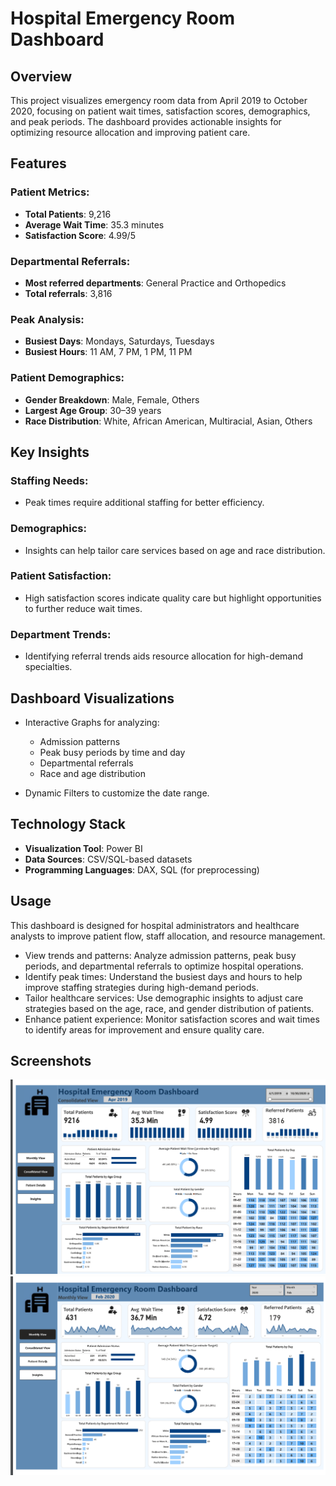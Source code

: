# Hospital Emergency Room Dashboard

## Overview
This project visualizes emergency room data from April 2019 to October 2020, focusing on patient wait times, satisfaction scores, demographics, and peak periods. The dashboard provides actionable insights for optimizing resource allocation and improving patient care.

## Features

### Patient Metrics:
- **Total Patients**: 9,216
- **Average Wait Time**: 35.3 minutes
- **Satisfaction Score**: 4.99/5

### Departmental Referrals:
- **Most referred departments**: General Practice and Orthopedics
- **Total referrals**: 3,816

### Peak Analysis:
- **Busiest Days**: Mondays, Saturdays, Tuesdays
- **Busiest Hours**: 11 AM, 7 PM, 1 PM, 11 PM

### Patient Demographics:
- **Gender Breakdown**: Male, Female, Others
- **Largest Age Group**: 30–39 years
- **Race Distribution**: White, African American, Multiracial, Asian, Others

## Key Insights

### Staffing Needs:
- Peak times require additional staffing for better efficiency.

### Demographics:
- Insights can help tailor care services based on age and race distribution.

### Patient Satisfaction:
- High satisfaction scores indicate quality care but highlight opportunities to further reduce wait times.

### Department Trends:
- Identifying referral trends aids resource allocation for high-demand specialties.

## Dashboard Visualizations
- Interactive Graphs for analyzing:
  - Admission patterns
  - Peak busy periods by time and day
  - Departmental referrals
  - Race and age distribution

- Dynamic Filters to customize the date range.

## Technology Stack
- **Visualization Tool**: Power BI
- **Data Sources**: CSV/SQL-based datasets
- **Programming Languages**: DAX, SQL (for preprocessing)

## Usage
This dashboard is designed for hospital administrators and healthcare analysts to improve patient flow, staff allocation, and resource management.

- View trends and patterns: Analyze admission patterns, peak busy periods, and departmental referrals to optimize hospital operations.
- Identify peak times: Understand the busiest days and hours to help improve staffing strategies during high-demand periods.
- Tailor healthcare services: Use demographic insights to adjust care strategies based on the age, race, and gender distribution of patients.
- Enhance patient experience: Monitor satisfaction scores and wait times to identify areas for improvement and ensure quality care.

## Screenshots
![Hospital ER Dashboard](images/Screenshot%202025-01-20%20194958.png)
![Patient Metrics Dashboard](images/Screenshot%202025-01-20%20195016.png)

